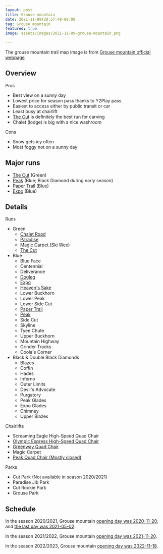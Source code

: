 ```yaml
---
layout: post
title: Grouse mountain
date: 2021-11-09T20:57:48-08:00
tag: Grouse mountain
featured: true
image: assets/images/2021-11-09-grouse-mountain.png

---
```


The grouse mountain trail map image is from [Grouse mountain official webpage](https://www.grousemountain.com/mountain-map/winter)

## Overview

Pros

* Best view on a sunny day
* Lowest price for season pass thanks to Y2Play pass
* Easiest to access either by public transit or car
* Least busy at chairlift
* [The Cut](/grouse/the-cut/) is definitely the best run for carving
* Chalet (lodge) is big with a nice washroom

Cons

* Snow gets icy often
* Most foggy not on a sunny day

## Major runs

* [The Cut](/grouse/the-cut/) (Green)
* [Peak](/grouse/peak/) (Blue; Black Diamond during early season)
* [Paper Trail](/paper-trail/) (Blue)
* [Expo](/grouse/expo/) (Blue)

## Details

Runs

* Green
    * [Chalet Road](/grouse/chalet-road/)
    * [Paradise](/grouse/paradise)
    * [Magic Carpet (Ski Wee)](/magic-carpet/)
    * [The Cut](/grouse/the-cut/)
* Blue
    * Blue Face
    * Centennial
    * Deliverance
    * [Dogleg](/dogleg/)
    * [Expo](/grouse/expo/)
    * [Heaven's Sake](/heavens-sake/)
    * Lower Buckhorn
    * Lower Peak
    * Lower Side Cut
    * [Paper Trail](/paper-trail/)
    * [Peak](/grouse/peak/)
    * Side Cut
    * Skyline
    * Tyee Chute
    * Upper Buckhorn
    * Mountain Highway
    * Grinder Tracks
    * Coola's Corner
* Black & Double Black Diamonds
    * Blazes
    * Coffin
    * Hades
    * Inferno
    * Outer Limits
    * Devil's Advocate
    * Purgatory
    * Peak Glades
    * Expo Glades
    * Chimney
    * Upper Blazes


Chairlifts

* Screaming Eagle High-Speed Quad Chair
* [Olympic Express High-Speed Quad Chair](/grouse/olympic-express/)
* [Greenway Quad Chair](/grouse/greenway-chair/)
* Magic Carpet
* [Peak Quad Chair (Mostly closed)](/grouse/peak-chair/)

Parks

* Cut Park (Not available in season 2020/2021)
* Paradise Jib Park
* Cut Rookie Park
* Grouse Park

## Schedule

In the season 2020/2021, Grouse mountain [opening day was 2020-11-20](https://twitter.com/grousemountain/status/1329919937218043907), and [the last day was 2021-05-02](https://twitter.com/grousemountain/status/1387803233704415238).

In the season 2021/2022, Grouse mountain [opening day was 2021-11-20](https://twitter.com/grousemountain/status/1462143994230497280).

In the season 2022/2023, Grouse mountain [opening day was 2022-11-18](https://twitter.com/grousemountain/status/1593372533826670592).
